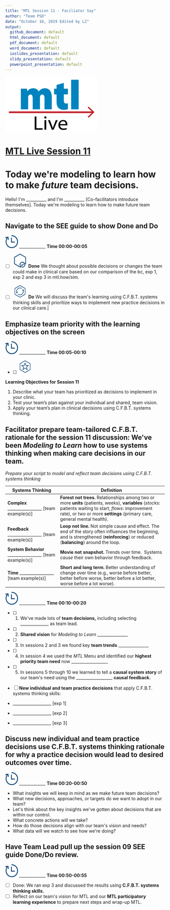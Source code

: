 ```yaml
---
title: "MTL Session 11 - Faciliator Say"
author: "Team PSD"
date: "October 16, 2019 Edited by LZ"
output: 
  github_document: default
  html_document: default
  pdf_document: default
  word_document: default
  ioslides_presentation: default
  slidy_presentation: default
  powerpoint_presentation: default
---
```


<img src = "https://github.com/lzim/teampsd/blob/master/resources/logos/mtl_live_sq_sm.png"
     height = "175" width = "290">  

# [MTL Live Session 11](https://github.com/lzim/teampsd/blob/master/mtl_facilitate_workgroup/mtl_live_guide/mtl_live_session11_see.Rmd "MTL Live Session 11")

# Today we're modeling to learn how to make _future_ team decisions.
Hello! I'm __________ and I'm __________ [Co-facilitators introduce themselves]. Today we're modeling to learn how to make future team decisions.


## Navigate to the SEE guide to show Done and Do
<img src = "https://github.com/lzim/teampsd/blob/master/resources/icons/timestamp.png" height = "40" width = "40" style ="display: inline-block"/> _____________ **Time 00:00-00:05** 
- [ ] <img src = "https://github.com/lzim/teampsd/blob/master/resources/icons/done.png" height = "45" width = "45"> **Done** We thought about possible decisions or changes the team could make in clinical care based on our comparison of the bc, exp 1, exp 2 and exp 3 in mtl.how/sim.

- [ ] <img src = "https://github.com/lzim/teampsd/blob/master/resources/icons/do.png" height = "45" width = "45"> **Do** We will discuss the team's learning using C.F.B.T. systems thinking skills and prioritize ways to implement new practice decisions in our clinical care.| 

## Emphasize team priority with the learning objectives on the screen
<img src = "https://github.com/lzim/teampsd/blob/master/resources/icons/timestamp.png" height = "40" width = "40" style ="display: inline-block"/> _____________ **Time 00:05-00:10** 
- [ ] <img src = "https://github.com/lzim/teampsd/blob/master/resources/icons/learning_objectives.png" height = "45" width = "45"> 
**Learning Objectives for Session 11**

1.	Describe what your team has prioritized as decisions to implement in your clinic. 
2.	Test your team’s plan against your individual and shared, team vision.
3.	Apply your team’s plan in clinical decisions using C.F.B.T. systems thinking.

## Facilitator prepare team-tailored C.F.B.T. rationale for the session 11 discussion: We've been _Modeling to Learn_ how to use systems thinking when making care decisions in our team.
_Prepare your script to model and reflect team decisions using C.F.B.T. systems thinking_

Systems Thinking | Definition
-- | -- 
**Complex** _________________ [team example(s)]| **Forest   not trees.**    Relationships among two or more **units** (patients, weeks), **variables** (_stocks_: patients waiting to start, _flows_: improvement rate), or two or more **settings** (primary care, general mental health).
**Feedback** _________________ [team example(s)]| **Loop not line.**    Not simple cause and effect. The end of   the story often influences the beginning, and is strengthened (**reinforcing**)   or reduced (**balancing**) around the loop.
**System Behavior** _________________ [team example(s)]| **Movie   not snapshot.**    Trends over time.    Systems _cause_ their own behavior through feedback.
**Time** _________________ [team example(s)]| **Short   and   long term.**      Better understanding of change over time   (e.g., worse before better, better before worse, better before a lot better, worse before a lot worse).

 <img src = "https://github.com/lzim/teampsd/blob/master/resources/icons/timestamp.png" height = "40" width = "40" style ="display: inline-block"/> _____________ **Time 00:10-00:20** 

- [ ] 1. We've made lots of **team decisions,** including selecting ______________ as team lead.

- [ ] 2. **Shared vision** for *Modeling to Learn* _______________
   
- [ ] 3. In sessions 2 and 3 we found key **team trends** _______________

- [ ] 4. In session 4 we used the *MTL* Menu and identified our **highest priority team need** now __________________

- [ ] 5. In sessions 5 through 10 we learned to tell a **causal system story** of our team's need using the __________________ **causal feedback.**

- [ ] **New individual and team practice decisions** that apply C.F.B.T. systems thinking skills:

- ___________________ [exp 1]

- ___________________ [exp 2]

- ___________________ [exp 3]
   
## Discuss **new individual and team practice decisions** use **C.F.B.T. systems thinking** rationale for **why** a practice decision would lead to desired outcomes over time.
<img src = "https://github.com/lzim/teampsd/blob/master/resources/icons/timestamp.png" height = "40" width = "40" style ="display: inline-block"/> _____________ **Time 00:20-00:50**  
   + What insights we will keep in mind as we make future team decisions?
   + What new decisions, approaches, or targets do we want to adopt in our team?  
   + Let's think about the key insights we've gotten about decisions that are within our control.
   + What concrete actions will we take?
   + How do those decisions align with our team's vision and needs?  
   + What data will we watch to see how we're doing?  

## Have Team Lead pull up the session 09 SEE guide Done/Do review.
<img src = "https://github.com/lzim/teampsd/blob/master/resources/icons/timestamp.png" height = "40" width = "40" style ="display: inline-block"/> _____________ **Time 00:50-00:55**  
- [ ] Done: We ran exp 3 and discussed the results using **C.F.B.T. systems thinking skills.**
- [ ] Reflect on our team's vision for MTL and our **MTL participatory learning experience** to prepare next steps and wrap-up MTL.
